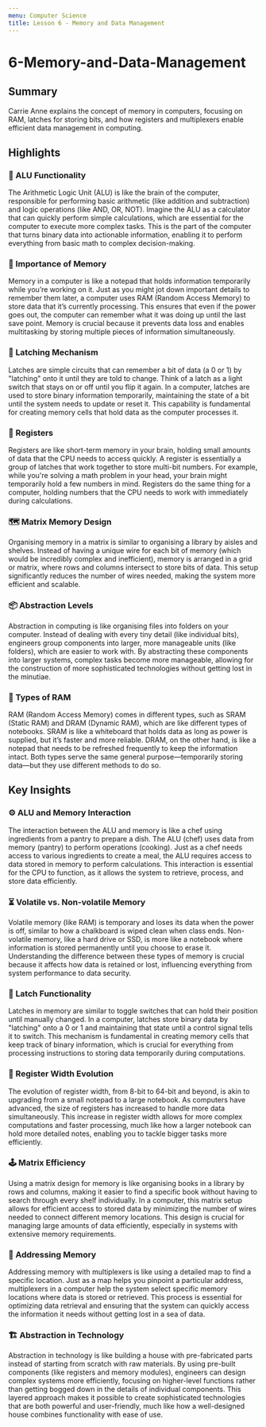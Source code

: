 ```yaml
---
menu: Computer Science
title: Lesson 6 - Memory and Data Management
---
```


# 6-Memory-and-Data-Management

## Summary

Carrie Anne explains the concept of memory in computers, focusing on RAM, latches for storing bits, and how registers and multiplexers enable efficient data management in computing.

## Highlights

### 🧠 ALU Functionality

The Arithmetic Logic Unit (ALU) is like the brain of the computer, responsible for performing basic arithmetic (like addition and subtraction) and logic operations (like AND, OR, NOT). Imagine the ALU as a calculator that can quickly perform simple calculations, which are essential for the computer to execute more complex tasks. This is the part of the computer that turns binary data into actionable information, enabling it to perform everything from basic math to complex decision-making.

### 💾 Importance of Memory

Memory in a computer is like a notepad that holds information temporarily while you’re working on it. Just as you might jot down important details to remember them later, a computer uses RAM (Random Access Memory) to store data that it’s currently processing. This ensures that even if the power goes out, the computer can remember what it was doing up until the last save point. Memory is crucial because it prevents data loss and enables multitasking by storing multiple pieces of information simultaneously.

### 🔄 Latching Mechanism

Latches are simple circuits that can remember a bit of data (a 0 or 1) by "latching" onto it until they are told to change. Think of a latch as a light switch that stays on or off until you flip it again. In a computer, latches are used to store binary information temporarily, maintaining the state of a bit until the system needs to update or reset it. This capability is fundamental for creating memory cells that hold data as the computer processes it.

### 🔑 Registers

Registers are like short-term memory in your brain, holding small amounts of data that the CPU needs to access quickly. A register is essentially a group of latches that work together to store multi-bit numbers. For example, while you're solving a math problem in your head, your brain might temporarily hold a few numbers in mind. Registers do the same thing for a computer, holding numbers that the CPU needs to work with immediately during calculations.

### 🗺️ Matrix Memory Design

Organising memory in a matrix is similar to organising a library by aisles and shelves. Instead of having a unique wire for each bit of memory (which would be incredibly complex and inefficient), memory is arranged in a grid or matrix, where rows and columns intersect to store bits of data. This setup significantly reduces the number of wires needed, making the system more efficient and scalable.

### 📦 Abstraction Levels

Abstraction in computing is like organising files into folders on your computer. Instead of dealing with every tiny detail (like individual bits), engineers group components into larger, more manageable units (like folders), which are easier to work with. By abstracting these components into larger systems, complex tasks become more manageable, allowing for the construction of more sophisticated technologies without getting lost in the minutiae.

### 🔄 Types of RAM

RAM (Random Access Memory) comes in different types, such as SRAM (Static RAM) and DRAM (Dynamic RAM), which are like different types of notebooks. SRAM is like a whiteboard that holds data as long as power is supplied, but it’s faster and more reliable. DRAM, on the other hand, is like a notepad that needs to be refreshed frequently to keep the information intact. Both types serve the same general purpose—temporarily storing data—but they use different methods to do so.

## Key Insights

### ⚙️ ALU and Memory Interaction

The interaction between the ALU and memory is like a chef using ingredients from a pantry to prepare a dish. The ALU (chef) uses data from memory (pantry) to perform operations (cooking). Just as a chef needs access to various ingredients to create a meal, the ALU requires access to data stored in memory to perform calculations. This interaction is essential for the CPU to function, as it allows the system to retrieve, process, and store data efficiently.

### ⏳ Volatile vs. Non-volatile Memory

Volatile memory (like RAM) is temporary and loses its data when the power is off, similar to how a chalkboard is wiped clean when class ends. Non-volatile memory, like a hard drive or SSD, is more like a notebook where information is stored permanently until you choose to erase it. Understanding the difference between these types of memory is crucial because it affects how data is retained or lost, influencing everything from system performance to data security.

### 🔌 Latch Functionality

Latches in memory are similar to toggle switches that can hold their position until manually changed. In a computer, latches store binary data by "latching" onto a 0 or 1 and maintaining that state until a control signal tells it to switch. This mechanism is fundamental in creating memory cells that keep track of binary information, which is crucial for everything from processing instructions to storing data temporarily during computations.

### 🔢 Register Width Evolution

The evolution of register width, from 8-bit to 64-bit and beyond, is akin to upgrading from a small notepad to a large notebook. As computers have advanced, the size of registers has increased to handle more data simultaneously. This increase in register width allows for more complex computations and faster processing, much like how a larger notebook can hold more detailed notes, enabling you to tackle bigger tasks more efficiently.

### 🕹️ Matrix Efficiency

Using a matrix design for memory is like organising books in a library by rows and columns, making it easier to find a specific book without having to search through every shelf individually. In a computer, this matrix setup allows for efficient access to stored data by minimizing the number of wires needed to connect different memory locations. This design is crucial for managing large amounts of data efficiently, especially in systems with extensive memory requirements.

### 📏 Addressing Memory

Addressing memory with multiplexers is like using a detailed map to find a specific location. Just as a map helps you pinpoint a particular address, multiplexers in a computer help the system select specific memory locations where data is stored or retrieved. This process is essential for optimizing data retrieval and ensuring that the system can quickly access the information it needs without getting lost in a sea of data.

### 🏗️ Abstraction in Technology

Abstraction in technology is like building a house with pre-fabricated parts instead of starting from scratch with raw materials. By using pre-built components (like registers and memory modules), engineers can design complex systems more efficiently, focusing on higher-level functions rather than getting bogged down in the details of individual components. This layered approach makes it possible to create sophisticated technologies that are both powerful and user-friendly, much like how a well-designed house combines functionality with ease of use.


